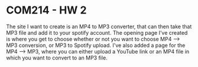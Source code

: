 # COM214 - HW 2
The site I want to create is an MP4 to MP3 converter, that can then take that MP3 file and add it to your spotify account. The opening page I've created is where you get to choose whether or not you want to choose MP4 --> MP3 conversion, or MP3 to Spotify upload. I've also added a page for the MP4 --> MP3, where you can either upload a YouTube link or an MP4 file in which you want to convert to an MP3 file. 
